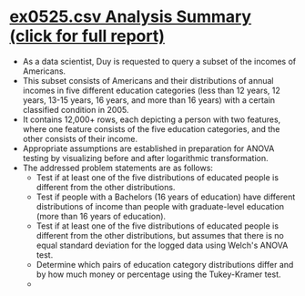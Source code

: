 # [ex0525.csv Analysis Summary (click for full report)](ex0525_ANALYSIS.pdf)
- As a data scientist, Duy is requested to query a subset of the incomes of Americans.
- This subset consists of Americans and their distributions of annual incomes in five different education categories (less than 12 years, 12 years, 13-15 years, 16 years, and more than 16 years) with a certain classified condition in 2005.
- It contains 12,000+ rows, each depicting a person with two features, where one feature consists of the five education categories, and the other consists of their income.
- Appropriate assumptions are established in preparation for ANOVA testing by visualizing before and after logarithmic transformation.
- The addressed problem statements are as follows:
  - Test if at least one of the five distributions of educated people is different from the other distributions.
  - Test if people with a Bachelors (16 years of education) have different distributions of income than people with graduate-level education (more than 16 years of education).
  - Test if at least one of the five distributions of educated people is different from the other distributions, but assumes that there is no equal standard deviation for the logged data using Welch's ANOVA test.
  - Determine which pairs of education category distributions differ and by how much money or percentage using the Tukey-Kramer test.
  - 
